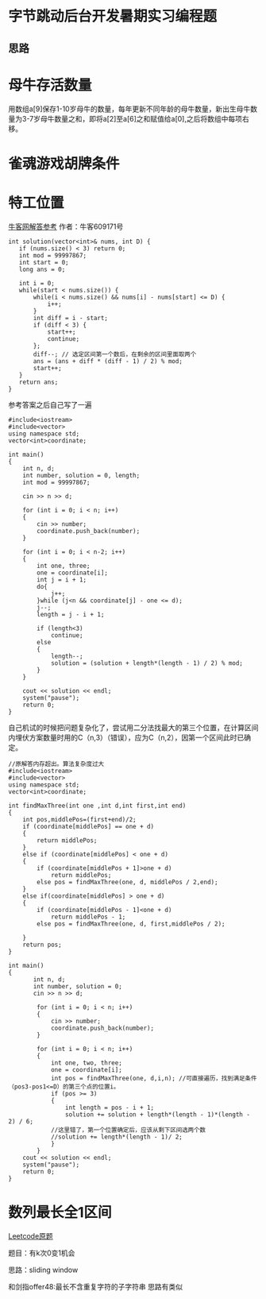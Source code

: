 字节跳动后台开发暑期实习编程题
==
思路
--
# 母牛存活数量
   用数组a[9]保存1-10岁母牛的数量，每年更新不同年龄的母牛数量，新出生母牛数量为3-7岁母牛数量之和，即将a[2]至a[6]之和赋值给a[0],之后将数组中每项右移。
# 雀魂游戏胡牌条件

# 特工位置
[牛客网解答参考](https://www.nowcoder.com/discuss/184691) 作者：牛客609171号
   
    int solution(vector<int>& nums, int D) {
       if (nums.size() < 3) return 0;
       int mod = 99997867;
       int start = 0;
       long ans = 0;
    
       int i = 0;
       while(start < nums.size()) {
           while(i < nums.size() && nums[i] - nums[start] <= D) {
               i++;
           }
           int diff = i - start;
           if (diff < 3) {
               start++;
               continue;
           };
           diff--; // 选定区间第一个数后，在剩余的区间里面取两个
           ans = (ans + diff * (diff - 1) / 2) % mod;
           start++;
       }
       return ans;
    }


参考答案之后自己写了一遍
```
#include<iostream>
#include<vector>
using namespace std;
vector<int>coordinate;

int main()
{
	int n, d;
	int number, solution = 0, length;
	int mod = 99997867;

	cin >> n >> d;

	for (int i = 0; i < n; i++)
	{
		cin >> number;
		coordinate.push_back(number);
	}

	for (int i = 0; i < n-2; i++)
	{
		int one, three;
		one = coordinate[i];
		int j = i + 1;
		do{			
			j++;
		}while (j<n && coordinate[j] - one <= d);
		j--;		
		length = j - i + 1;

		if (length<3)
			continue;
		else
		{
			length--;
			solution = (solution + length*(length - 1) / 2) % mod;
		}		
	}

	cout << solution << endl;
	system("pause");
	return 0;
}
```

自己机试的时候把问题复杂化了，尝试用二分法找最大的第三个位置，在计算区间内埋伏方案数量时用的C（n,3）（错误），应为C（n,2），因第一个区间此时已确定。

```
//原解答内存超出。算法复杂度过大
#include<iostream>
#include<vector>
using namespace std;
vector<int>coordinate;

int findMaxThree(int one ,int d,int first,int end)
{
	int pos,middlePos=(first+end)/2;
	if (coordinate[middlePos] == one + d)
	{
		return middlePos;
	}
	else if (coordinate[middlePos] < one + d)
	{
		if (coordinate[middlePos + 1]>one + d)
			return middlePos;
		else pos = findMaxThree(one, d, middlePos / 2,end);
	}
	else if(coordinate[middlePos] > one + d)
	{
		if (coordinate[middlePos - 1]<one + d)
			return middlePos - 1;
		else pos = findMaxThree(one, d, first,middlePos / 2);

	}
	return pos;
}

int main()
{
	   int n, d;
	   int number, solution = 0;
	   cin >> n >> d;
	
		for (int i = 0; i < n; i++)
		{
			cin >> number;
			coordinate.push_back(number);
		}

		for (int i = 0; i < n; i++)
		{		
			int one, two, three;
			one = coordinate[i];
			int pos = findMaxThree(one, d,i,n);	//可直接遍历，找到满足条件（pos3-pos1<=D）的第三个点的位置i。
			if (pos >= 3)
			{
				int length = pos - i + 1;
				solution += solution + length*(length - 1)*(length - 2) / 6;	
            //这里错了，第一个位置确定后，应该从剩下区间选两个数
            //solution += length*(length - 1)/ 2;	
			}				
		}	
	cout << solution << endl;		
	system("pause");
	return 0;
}
```

# 数列最长全1区间
[Leetcode原题](https://leetcode.com/problems/longest-repeating-character-replacement/discuss/91271/Java-12-lines-O(n)-sliding-window-solution-with-explanation)

题目：有k次0变1机会

思路：sliding window

和剑指offer48:最长不含重复字符的子字符串 思路有类似


